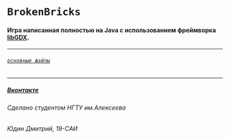 # `BrokenBricks`
#### Игра написанная полностью на Java с использованием фреймворка [libGDX](http://www.libgdx.ru).
----
###### [`основные файлы`](https://github.com/europeec/BrokenBricks/tree/master/core/src/com/apicula/brokenbricks)

____
##### [Вконтакте](https://vk.com/urtomorrow) 
###### Сделано студентом НГТУ им.Алексеева
###### Юдин Дмитрий, 19-САИ
